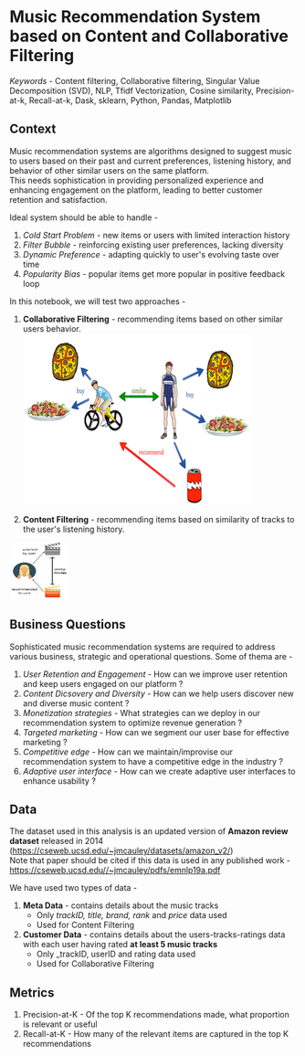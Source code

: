 # Music Recommendation System based on Content and Collaborative Filtering 

_Keywords_ - Content filtering, Collaborative filtering, Singular Value Decomposition (SVD), NLP, Tfidf Vectorization, Cosine similarity, Precision-at-k, Recall-at-k, Dask, sklearn, Python, Pandas, Matplotlib <br>

## Context 

Music recommendation systems are algorithms designed to suggest music to users based on their past and current preferences, listening history, and behavior of other similar users on the same platform. <br>
This needs sophistication in providing personalized experience and enhancing engagement on the platform, leading to better customer retention and satisfaction. <br>

Ideal system should be able to handle - 

1. _Cold Start Problem_ - new items or users with limited interaction history
2. _Filter Bubble_ - reinforcing existing user preferences, lacking diversity 
3. _Dynamic Preference_ - adapting quickly to user's evolving taste over time
4. _Popularity Bias_ - popular items get more popular in positive feedback loop <br>

In this notebook, we will test two approaches - <br>

1. **Collaborative Filtering** - recommending items based on other similar users behavior.
   ![](resized_collab_filtering.png)
   
3. **Content Filtering** - recommending items based on similarity of tracks to the user's listening history.
<img src="content-filter.png" alt="Content Filter" width="20%" height="100">

  
## Business Questions 

Sophisticated music recommendation systems are required to address various business, strategic and operational questions. Some of thema are - <br>

1. _User Retention and Engagement_ - How can we improve user retention and keep users engaged on our platform ?
2. _Content Dicsovery and Diversity_ - How can we help users discover new and diverse music content ?
3. _Monetization strategies_ - What strategies can we deploy in our recommendation system to optimize revenue generation ?
4. _Targeted marketing_ - How can we segment our user base for effective marketing ?
5. _Competitive edge_ - How can we maintain/improvise our recommendation system to have a competitive edge in the industry ?
6. _Adaptive user interface_ - How can we create adaptive user interfaces to enhance usability ?

## Data 

The dataset used in this analysis is an updated version of **Amazon review dataset** released in 2014 (https://cseweb.ucsd.edu/~jmcauley/datasets/amazon_v2/) <br>
Note that paper should be cited if this data is used in any published work - https://cseweb.ucsd.edu//~jmcauley/pdfs/emnlp19a.pdf <br>

We have used two types of data - 

1. **Meta Data** - contains details about the music tracks <br>
    * Only _trackID, title, brand, rank_ and _price_ data used 
    * Used for Content Filtering 
2. **Customer Data** - contains details about the users-tracks-ratings data with each user having rated **at least 5 music tracks** <br>
    * Only _trackID, userID and rating data used
    * Used for Collaborative Filtering 

## Metrics 

1. Precision-at-K - Of the top K recommendations made, what proportion is relevant or useful
2. Recall-at-K - How many of the relevant items are captured in the top K recommendations
